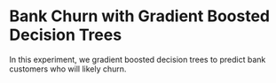 # Bank Churn with Gradient Boosted Decision Trees
In this experiment, we gradient boosted decision trees to predict bank customers who will likely churn.